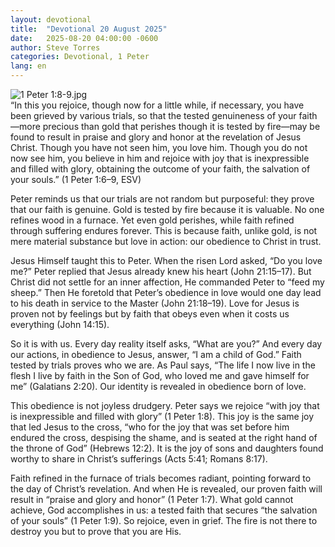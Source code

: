 ```yaml
---
layout: devotional
title:  "Devotional 20 August 2025"
date:   2025-08-20 04:00:00 -0600
author: Steve Torres
categories: Devotional, 1 Peter
lang: en
---
```

<img src="https://sitemedia.esteeb.com/file/esteebcomsitemedia/devotional_images/1+Peter/1Pe-1_8-9.jpg?raw=true" alt="1 Peter 1:8-9.jpg" style="max-width: 100%; height: auto;">

<div class="scripture">
  “In this you rejoice, though now for a little while, if necessary, you have been grieved by various trials, so that the tested genuineness of your faith—more precious than gold that perishes though it is tested by fire—may be found to result in praise and glory and honor at the revelation of Jesus Christ. Though you have not seen him, you love him. Though you do not now see him, you believe in him and rejoice with joy that is inexpressible and filled with glory, obtaining the outcome of your faith, the salvation of your souls.” (1 Peter 1:6–9, ESV)
</div>

Peter reminds us that our trials are not random but purposeful: they prove that our faith is genuine. Gold is tested by fire because it is valuable. No one refines wood in a furnace. Yet even gold perishes, while faith refined through suffering endures forever. This is because faith, unlike gold, is not mere material substance but love in action: our obedience to Christ in trust.

Jesus Himself taught this to Peter. When the risen Lord asked, “Do you love me?” Peter replied that Jesus already knew his heart (John 21:15–17). But Christ did not settle for an inner affection, He commanded Peter to “feed my sheep.” Then He foretold that Peter’s obedience in love would one day lead to his death in service to the Master (John 21:18–19). Love for Jesus is proven not by feelings but by faith that obeys even when it costs us everything (John 14:15).

So it is with us. Every day reality itself asks, “What are you?” And every day our actions, in obedience to Jesus, answer, “I am a child of God.” Faith tested by trials proves who we are. As Paul says, “The life I now live in the flesh I live by faith in the Son of God, who loved me and gave himself for me” (Galatians 2:20). Our identity is revealed in obedience born of love.

This obedience is not joyless drudgery. Peter says we rejoice “with joy that is inexpressible and filled with glory” (1 Peter 1:8). This joy is the same joy that led Jesus to the cross, “who for the joy that was set before him endured the cross, despising the shame, and is seated at the right hand of the throne of God” (Hebrews 12:2). It is the joy of sons and daughters found worthy to share in Christ’s sufferings (Acts 5:41; Romans 8:17).

Faith refined in the furnace of trials becomes radiant, pointing forward to the day of Christ’s revelation. And when He is revealed, our proven faith will result in “praise and glory and honor” (1 Peter 1:7). What gold cannot achieve, God accomplishes in us: a tested faith that secures “the salvation of your souls” (1 Peter 1:9).
So rejoice, even in grief. The fire is not there to destroy you but to prove that you are His.
